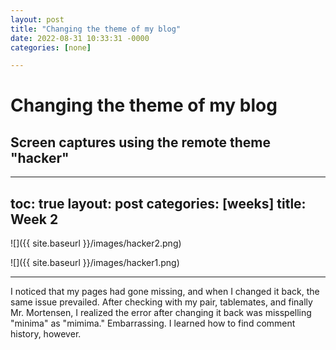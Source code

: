 ```yaml
---
layout: post
title: "Changing the theme of my blog"
date: 2022-08-31 10:33:31 -0000
categories: [none]

---
```


# Changing the theme of my blog

## Screen captures using the remote theme "hacker"

---
toc: true
layout: post
categories: [weeks]
title:  Week 2
---

![]({{ site.baseurl }}/images/hacker2.png)

![]({{ site.baseurl }}/images/hacker1.png)

---

I noticed that my pages had gone missing, and when I changed it back, the same issue prevailed. After checking with my pair, tablemates, and finally Mr. Mortensen, I realized the error after changing it back was misspelling "minima" as "mimima." Embarrassing. I learned how to find comment history, however.
